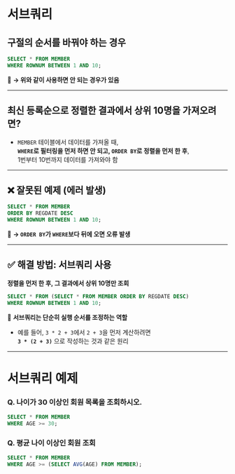 # 서브쿼리

## 구절의 순서를 바꿔야 하는 경우

```sql
SELECT * FROM MEMBER
WHERE ROWNUM BETWEEN 1 AND 10;
```
🚨 **→ 위와 같이 사용하면 안 되는 경우가 있음**  

---

## 최신 등록순으로 정렬한 결과에서 상위 10명을 가져오려면?

- `MEMBER` 테이블에서 데이터를 가져올 때,  
  **`WHERE`로 필터링을 먼저 하면 안 되고, `ORDER BY`로 정렬을 먼저 한 후**,  
  1번부터 10번까지 데이터를 가져와야 함  

---

## ❌ 잘못된 예제 (에러 발생)
```sql
SELECT * FROM MEMBER
ORDER BY REGDATE DESC
WHERE ROWNUM BETWEEN 1 AND 10;
```
🚨 **→ `ORDER BY`가 `WHERE`보다 뒤에 오면 오류 발생**  

---

## ✅ 해결 방법: 서브쿼리 사용  
**정렬을 먼저 한 후, 그 결과에서 상위 10명만 조회**
```sql
SELECT * FROM (SELECT * FROM MEMBER ORDER BY REGDATE DESC)
WHERE ROWNUM BETWEEN 1 AND 10;
```

📌 **서브쿼리는 단순히 실행 순서를 조정하는 역할**  
- 예를 들어, `3 * 2 + 3`에서 `2 + 3`을 먼저 계산하려면  
  **`3 * (2 + 3)`** 으로 작성하는 것과 같은 원리  

---

# 서브쿼리 예제

### Q. 나이가 30 이상인 회원 목록을 조회하시오.
```sql
SELECT * FROM MEMBER
WHERE AGE >= 30;
```

### Q. 평균 나이 이상인 회원 조회
```sql
SELECT * FROM MEMBER
WHERE AGE >= (SELECT AVG(AGE) FROM MEMBER);
```
